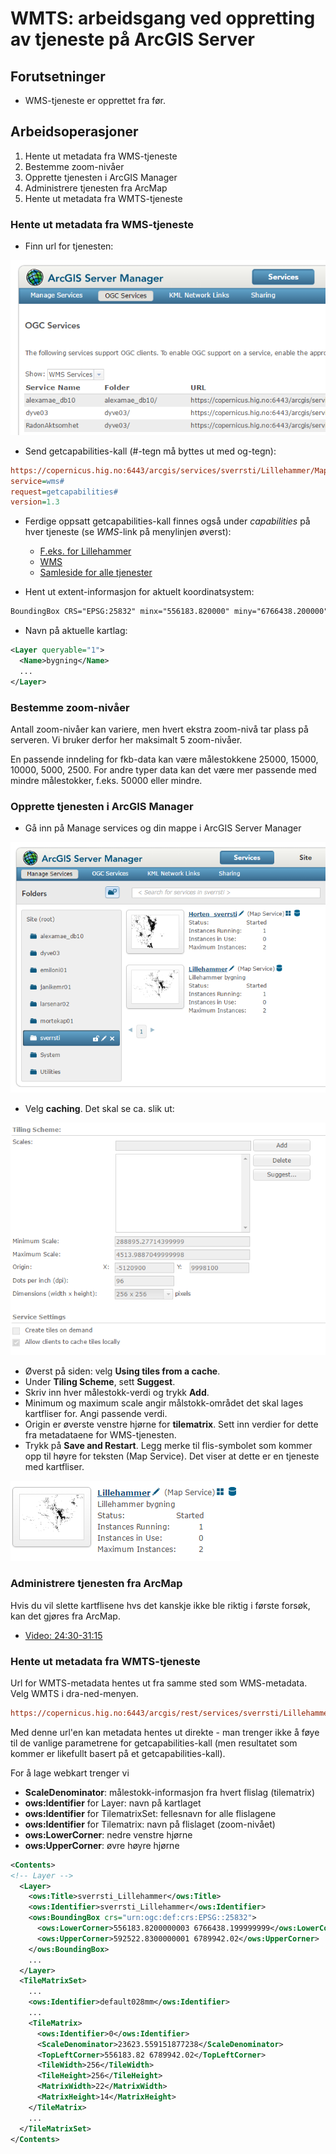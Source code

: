 # WMTS: arbeidsgang ved oppretting av tjeneste på ArcGIS Server

## Forutsetninger

- WMS-tjeneste er opprettet fra før.

## Arbeidsoperasjoner

1. Hente ut metadata fra WMS-tjeneste
1. Bestemme zoom-nivåer
1. Opprette tjenesten i ArcGIS Manager
1. Administrere tjenesten fra ArcMap
1. Hente ut metadata fra WMTS-tjeneste


### Hente ut metadata fra WMS-tjeneste

- Finn url for tjenesten:

![Finn url for tjenesten](./images/arcgis/serviceurl.png)

- Send getcapabilities-kall (#-tegn må byttes ut med og-tegn):

```ini
https://copernicus.hig.no:6443/arcgis/services/sverrsti/Lillehammer/MapServer/WMSServer?
service=wms#
request=getcapabilities#
version=1.3
```

- Ferdige oppsatt getcapabilities-kall finnes også under *capabilities* på hver tjeneste (se *WMS*-link på menylinjen øverst):
  - [F.eks. for Lillehammer](https://copernicus.hig.no:6443/arcgis/rest/services/sverrsti/Lillehammer/MapServer)
  - [WMS](https://copernicus.hig.no:6443/arcgis/services/sverrsti/Lillehammer/MapServer/WMSServer?request=GetCapabilities&service=WMS)
  - [Samleside for alle tjenester](https://copernicus.hig.no:6443/arcgis/rest/services)


- Hent ut extent-informasjon for aktuelt koordinatsystem:

```xml
BoundingBox CRS="EPSG:25832" minx="556183.820000" miny="6766438.200000" maxx="592522.830000" maxy="6789942.020000"
```

- Navn på aktuelle kartlag:

```xml
<Layer queryable="1">
  <Name>bygning</Name>
  ...
</Layer>
```

### Bestemme zoom-nivåer

Antall zoom-nivåer kan variere, men hvert ekstra zoom-nivå tar plass på serveren. Vi bruker derfor her maksimalt 5 zoom-nivåer.

En passende inndeling for fkb-data kan være målestokkene 25000, 15000, 10000, 5000, 2500.
For andre typer data kan det være mer passende med mindre målestokker, f.eks. 50000 eller mindre.

### Opprette tjenesten i ArcGIS Manager

- Gå inn på Manage services og din mappe i ArcGIS Server Manager

![Finn url for tjenesten](./images/arcgis/manageservices.png)

- Velg __caching__. Det skal se ca. slik ut:

![Finn url for tjenesten](./images/arcgis/tilingscheme.png)

- Øverst på siden: velg __Using tiles from a cache__.
- Under __Tiling Scheme__, sett __Suggest__.
- Skriv inn hver målestokk-verdi og trykk __Add__.
- Minimum og maximum scale angir målstokk-området det skal lages kartfliser for. Angi passende verdi.
- Origin er øverste venstre hjørne for __tilematrix__. Sett inn verdier for dette fra metadataene for WMS-tjenesten.
- Trykk på __Save and Restart__. Legg merke til flis-symbolet som kommer opp til høyre for teksten (Map Service). Det viser at dette er en tjeneste med kartfliser.

![Finn url for tjenesten](./images/arcgis/flissymbol.png)

### Administrere tjenesten fra ArcMap

Hvis du vil slette kartflisene hvs det kanskje ikke ble riktig i første forsøk, kan det gjøres fra ArcMap.

- [Video: 24:30-31:15](https://screencast.uninett.no/relay/ansatt/sverreshig.no/2017/19.01/2629800/GEO3141_-_WMTS_p_AGS_-_20170119_132349_39.html)

### Hente ut metadata fra WMTS-tjeneste

Url for WMTS-metadata hentes ut fra samme sted som WMS-metadata. Velg WMTS i dra-ned-menyen.

```ini
https://copernicus.hig.no:6443/arcgis/rest/services/sverrsti/Lillehammer/MapServer/WMTS/1.0.0/WMTSCapabilities.xml
```

Med denne url'en kan metadata hentes ut direkte - man trenger ikke å føye til de vanlige parametrene for getcapabilities-kall (men resultatet som kommer er likefullt basert på et getcapabilities-kall).

For å lage webkart trenger vi

- __ScaleDenominator__: målestokk-informasjon fra hvert flislag (tilematrix)
- __ows:Identifier__ for Layer: navn på kartlaget
- __ows:Identifier__ for TilematrixSet: fellesnavn for alle flislagene
- __ows:Identifier__ for Tilematrix: navn på flislaget (zoom-nivået)
- __ows:LowerCorner__: nedre venstre hjørne
- __ows:UpperCorner__: øvre høyre hjørne


```xml
<Contents>
<!-- Layer -->
  <Layer>
    <ows:Title>sverrsti_Lillehammer</ows:Title>
    <ows:Identifier>sverrsti_Lillehammer</ows:Identifier>
    <ows:BoundingBox crs="urn:ogc:def:crs:EPSG::25832">
      <ows:LowerCorner>556183.8200000003 6766438.199999999</ows:LowerCorner>
      <ows:UpperCorner>592522.8300000001 6789942.02</ows:UpperCorner>
    </ows:BoundingBox>
    ...
  </Layer>
  <TileMatrixSet>
    ...
    <ows:Identifier>default028mm</ows:Identifier>
    ...
    <TileMatrix>
      <ows:Identifier>0</ows:Identifier>
      <ScaleDenominator>23623.559151877238</ScaleDenominator>
      <TopLeftCorner>556183.82 6789942.02</TopLeftCorner>
      <TileWidth>256</TileWidth>
      <TileHeight>256</TileHeight>
      <MatrixWidth>22</MatrixWidth>
      <MatrixHeight>14</MatrixHeight>
    </TileMatrix>
    ...
  </TileMatrixSet>
</Contents>
```
